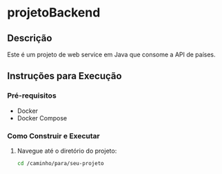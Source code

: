 # projetoBackend

## Descrição
Este é um projeto de web service em Java que consome a API de países.

## Instruções para Execução

### Pré-requisitos
- Docker
- Docker Compose

### Como Construir e Executar
1. Navegue até o diretório do projeto:
   ```bash
   cd /caminho/para/seu-projeto
